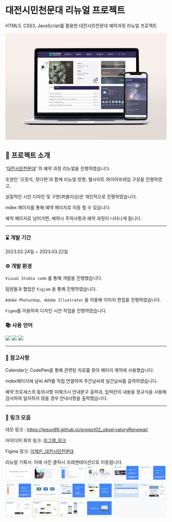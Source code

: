 # 대전시민천문대 리뉴얼 프로젝트

HTML5, CSS3, JavaScript를 활용한 대전시민천문대 예약과정 리뉴얼 프로젝트

<img src='https://raw.githubusercontent.com/jeeun99/project02_observatoryRenewal/master/img/mockup.jpg' alt='demo' />

## 🙋 프로젝트 소개

'[대전시민천문대](https://djstar.kr/)' 의 예약 과정 리뉴얼을 진행하였습니다.

조원인 '오정석, 정다현'과 함께 리뉴얼 방향, 웹사이트 와이어프레임 구성을 진행하였고,

실질적인 시안 디자인 및 구현(퍼블리싱)은 개인적으로 진행하였습니다.

index 페이지를 통해 예약 페이지로 이동 할 수 있습니다.

예약 페이지로 넘어가면, 예약시 주의사항과 예약 과정이 나타나게 됩니다.

---

### ⌛ 개발 기간

2023.02.24일 ~ 2023.03.22일

### ⚙ 개발 환경

`Visual Studio code` 를 통해 개발을 진행했습니다.

팀원들과 협업은 `Figjam` 을 통해 진행하였습니다.

`Adobe Photoshop, Adobe Illustrator` 을 이용해 이미지 편집을 진행하였습니다.

`Figma`를 이용하여 디자인 시안 작업을 진행하였습니다.

### 📚 사용 언어

<img src="https://img.shields.io/badge/HTML5-E34F26?style=flat&logo=HTML5&logoColor=white"/>
<img src="https://img.shields.io/badge/CSS3-1572B6?style=flat&logo=CSS3&logoColor=white"/>
<img src="https://img.shields.io/badge/JavaScript-F7DF1E?style=flat&logo=JavaScript&logoColor=white"/>

---

### 💬 참고사항

Calendar는 CodePen을 통해 관련된 자료를 찾아 페이지 제작에 사용했습니다.

index페이지에 날씨 API를 직접 연결하여 주간날씨와 일간날씨를 출력하였습니다.

예약 프로세스의 동의사항 미체크시 안내문구 출력과, 입력칸의 내용을 정규식을 사용해 검사하여 일치하지 않을 경우 안내사항을 출력했습니다.

---

### 🔗 링크 모음

데모 링크 : <https://jeeun99.github.io/project02_observatoryRenewal/>

아이디어 회의 링크: [피그잼\_링크](https://www.figma.com/file/jUD7SwCGpqrjIb4ZrvU2p2/C%EC%A1%B0_%EB%8C%80%EC%A0%84%EC%8B%9C%EB%AF%BC%EC%B2%9C%EB%AC%B8%EB%8C%80_%ED%86%A0%EB%A1%A0?node-id=0%3A1&t=p4qmO3XJE6lk1slZ-1)

Figma 링크: [이제은\_대전시민천문대](https://www.figma.com/file/2IH0lBwZHnzt5uN3XujnfO/%EC%9D%B4%EC%A0%9C%EC%9D%80_%EB%8C%80%EC%A0%84%EC%8B%9C%EB%AF%BC%EC%B2%9C%EB%AC%B8%EB%8C%80?node-id=0%3A1&t=06WxilQU9liW1DXb-1)

리뉴얼 기획서: 아래 사진 클릭시 프레젠테이션으로 이동됩니다.
<a href="https://docs.google.com/presentation/d/1PtCZ5NK-zUa_itFyQhS6pijREdrjelmpOlcfts9Cqdo/edit#slide=id.p"><img src="img/pptImg.png"/></a>
